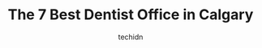 ---
layout: ampstory
image: https://i0.wp.com/?resize=640,853
author: techidn
featured: false
description: Calgary, Alberta, Canada is a haven for Dentist Office enthusiasts, boasting an impressive array of 7 top-notch establishments. Whether youre a seasoned connoisseur or simply curious to exp
title: The 7 Best Dentist Office in Calgary
cover:
   title: The 7 Best Dentist Office in Calgary
   subtitle: AUTO.OR.ID
   background: 

pages: 
 - layout: thirds
   top: <h1>#1 Legacy Dental Care</h1>
   bottom: "<p>Amazing staff! Good care! Drove here from auburn bay because it had great reviews. They were so helpful and also told me about their second location  spark dental i</p>"
   background: https://images.unsplash.com/photo-1603224683825-22b15546560d?ixlib=rb-4.0.3&ixid=MnwxMjA3fDB8MHxwaG90by1wYWdlfHx8fGVufDB8fHx8&auto=format&fit=crop&w=640&h=853&q=80
   backgroundblur: true
 - layout: thirds
   top: <h1>#2 Monterey Dental Centre</h1>
   bottom: "<p>2220 68 St NE #826, Calgary, AB T1Y 6Y7, Canada</p>"
   background: https://images.unsplash.com/photo-1627108258868-c2834cb1f250?ixlib=rb-4.0.3&ixid=MnwxMjA3fDB8MHxwaG90by1wYWdlfHx8fGVufDB8fHx8&auto=format&fit=crop&w=640&h=853&q=80
   cta:
      link: https://www.auto.or.id/the-7-best-dentist-office-in-calgary/
      text: The 7 Best Dentist Office in Calgary
 - layout: thirds
   top: <h1>#3 My Dental Clinic - Calgary</h1>
   bottom: "<p>2515 90 Ave SW #143, Calgary, AB T2V 0L8, Canada</p>"
   background: https://images.unsplash.com/photo-1639928845361-30872daf785b?ixlib=rb-4.0.3&ixid=MnwxMjA3fDB8MHxwaG90by1wYWdlfHx8fGVufDB8fHx8&auto=format&fit=crop&w=640&h=853&q=80
   cta:
      link: https://www.auto.or.id/the-7-best-dentist-office-in-calgary/
      text: The 7 Best Dentist Office in Calgary
 - layout: thirds
   top: <h1>#4 Memorial Square Dental</h1>
   bottom: "<p>5268 Memorial Dr E #12, Calgary, AB T2A 2R1, Canada</p>"
   background: https://images.unsplash.com/photo-1617498115500-a71a00d2f6c3?ixlib=rb-4.0.3&ixid=MnwxMjA3fDB8MHxwaG90by1wYWdlfHx8fGVufDB8fHx8&auto=format&fit=crop&w=640&h=853&q=80
   cta:
      link: https://www.auto.or.id/the-7-best-dentist-office-in-calgary/
      text: The 7 Best Dentist Office in Calgary
 - layout: thirds
   top: <h1>#5 Springbank Dental Centre</h1>
   bottom: "<p>30 Springborough Blvd SW #116, Calgary, AB T3H 0N9, Canada</p>"
   background: https://images.unsplash.com/photo-1608839968395-12aed2154570?ixlib=rb-4.0.3&ixid=MnwxMjA3fDB8MHxwaG90by1wYWdlfHx8fGVufDB8fHx8&auto=format&fit=crop&w=640&h=853&q=80
   cta:
      link: https://www.auto.or.id/the-7-best-dentist-office-in-calgary/
      text: The 7 Best Dentist Office in Calgary
 - layout: thirds
   top: <h1>#6 17th Ave Dental Choice</h1>
   bottom: "<p>1301 17 Ave SW #110, Calgary, AB T2T 0C4, Canada</p>"
   background: https://images.unsplash.com/photo-1484136063621-1acbc3b4ec98?ixlib=rb-4.0.3&ixid=MnwxMjA3fDB8MHxwaG90by1wYWdlfHx8fGVufDB8fHx8&auto=format&fit=crop&w=640&h=853&q=80
   cta:
      link: https://www.auto.or.id/the-7-best-dentist-office-in-calgary/
      text: The 7 Best Dentist Office in Calgary
 - layout: thirds
   top: <h1>#7 Richmond Dental Clinic</h1>
   bottom: "<p>5255 Richmond Rd SW #240, Calgary, AB T3E 7C4, Canada</p>"
   background: https://images.unsplash.com/photo-1560361586-8242b1fc06c5?ixlib=rb-4.0.3&ixid=MnwxMjA3fDB8MHxwaG90by1wYWdlfHx8fGVufDB8fHx8&auto=format&fit=crop&w=640&h=853&q=80
   cta:
      link: https://www.auto.or.id/the-7-best-dentist-office-in-calgary/
      text: The 7 Best Dentist Office in Calgary
 - layout: thirds
   middle: Continue reading...
   background: https://images.unsplash.com/photo-1576933694662-fd6790fe98e9?ixlib=rb-4.0.3&ixid=MnwxMjA3fDB8MHxwaG90by1wYWdlfHx8fGVufDB8fHx8&auto=format&fit=crop&w=640&h=853&q=80
   cta:
      link: https://www.auto.or.id/the-7-best-dentist-office-in-calgary/
      text: The 7 Best Dentist Office in Calgary

---